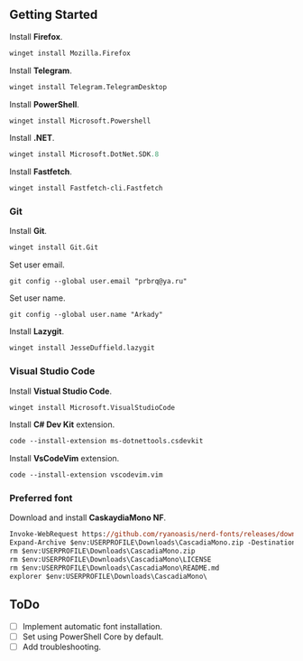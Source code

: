 ## Getting Started

Install **Firefox**.

```ps
winget install Mozilla.Firefox
```

Install **Telegram**.

```ps
winget install Telegram.TelegramDesktop
```

Install **PowerShell**.

```ps
winget install Microsoft.Powershell
```

Install **.NET**.

```ps
winget install Microsoft.DotNet.SDK.8
```

Install **Fastfetch**.

```ps
winget install Fastfetch-cli.Fastfetch
```

### Git

Install **Git**.

```ps
winget install Git.Git
```

Set user email.

```
git config --global user.email "prbrq@ya.ru"
```

Set user name.

```
git config --global user.name "Arkady"
```

Install **Lazygit**.

```ps
winget install JesseDuffield.lazygit
```

### Visual Studio Code

Install **Vistual Studio Code**.

```ps
winget install Microsoft.VisualStudioCode
```

Install **C# Dev Kit** extension.

```ps
code --install-extension ms-dotnettools.csdevkit
```

Install **VsCodeVim** extension.

```ps
code --install-extension vscodevim.vim
```

### Preferred font

Download and install **CaskaydiaMono NF**.

```ps
Invoke-WebRequest https://github.com/ryanoasis/nerd-fonts/releases/download/v3.2.1/CascadiaMono.zip -OutFile $env:USERPROFILE\Downloads\CascadiaMono.zip
Expand-Archive $env:USERPROFILE\Downloads\CascadiaMono.zip -DestinationPath $env:USERPROFILE\Downloads\CascadiaMono
rm $env:USERPROFILE\Downloads\CascadiaMono.zip
rm $env:USERPROFILE\Downloads\CascadiaMono\LICENSE
rm $env:USERPROFILE\Downloads\CascadiaMono\README.md
explorer $env:USERPROFILE\Downloads\CascadiaMono\
```

## ToDo

- [ ] Implement automatic font installation.
- [ ] Set using PowerShell Core by default.
- [ ] Add troubleshooting.